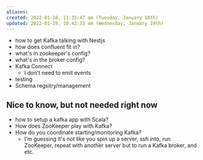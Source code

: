 ```yaml
---
aliases: 
created: 2022-01-18, 11:35:47 am (Tuesday, January 18th)
updated: 2022-01-19, 10:42:33 am (Wednesday, January 19th)
---
```

- how to get Kafka talking with Nestjs
- how does confluent fit in?
- what's in zookeeper's config?
- what's in the broker config?
- Kafka Connect
    - I don't need to emit events
- testing
- Schema regsitry/management

## Nice to know, but not needed right now
- how to setup a kafka app with Scala?
- How does ZooKeeper play with Kafka?
- How do you coordinate starting/monitoring Kafka?
    - I'm guessing it's not like you spin up a server, ssh into, run ZooKeeper, repeat with another server but to run a Kafka broker, and etc.